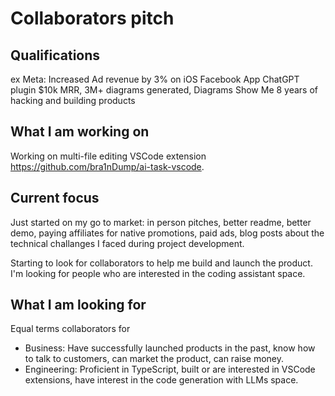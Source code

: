 # Collaborators pitch

## Qualifications

ex Meta: Increased Ad revenue by 3% on iOS Facebook App
ChatGPT plugin $10k MRR, 3M+ diagrams generated, Diagrams Show Me
8 years of hacking and building products

## What I am working on

Working on multi-file editing VSCode extension https://github.com/bra1nDump/ai-task-vscode.

## Current focus

Just started on my go to market: in person pitches, better readme, better demo, paying affiliates for native promotions, paid ads, blog posts about the technical challanges I faced during project development.

Starting to look for collaborators to help me build and launch the product. I'm looking for people who are interested in the coding assistant space. 

## What I am looking for
Equal terms collaborators for
- Business: Have successfully launched products in the past, know how to talk to customers, can market the product, can raise money.
- Engineering: Proficient in TypeScript, built or are interested in VSCode extensions, have interest in the code generation with LLMs space.